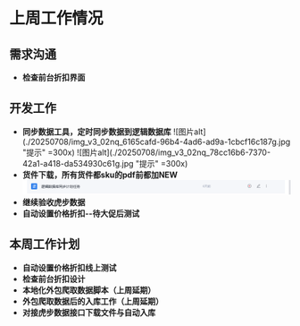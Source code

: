 # 上周工作情况
## **需求沟通**
- **检查前台折扣界面**

## **开发工作**
- **同步数据工具，定时同步数据到逻辑数据库**
![图片alt](./20250708/img_v3_02nq_6165cafd-96b4-4ad6-ad9a-1cbcf16c187g.jpg "提示"  =300x)
![图片alt](./20250708/img_v3_02nq_78cc16b6-7370-42a1-a418-da534930c61g.jpg "提示"  =300x)
- **货件下载，所有货件都sku的pdf前都加NEW**
![图片alt](./20250708/screenshot-20250708-145442.png "提示")
- **继续验收虎步数据**
- **自动设置价格折扣--待大促后测试**

## **本周工作计划**
- **自动设置价格折扣线上测试**
- **检查前台折扣设计**
- **本地化外包爬取数据脚本（上周延期）**
- **外包爬取数据后的入库工作（上周延期）**
- **对接虎步数据接口下载文件与自动入库**
